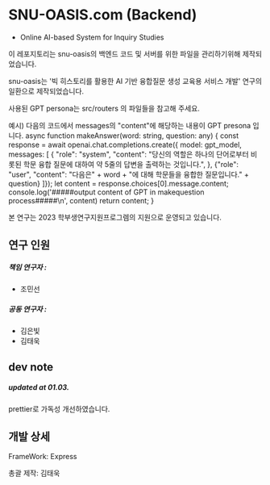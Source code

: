 # SNU-OASIS.com (Backend)

- Online AI-based System for Inquiry Studies

이 레포지토리는 snu-oasis의 백엔드 코드 및 서버를 위한 파일을 관리하기위해 제작되었습니다.

snu-oasis는 '빅 히스토리를 활용한 AI 기반 융합질문 생성 교육용 서비스 개발' 연구의 일환으로 제작되었습니다.

사용된 GPT persona는 src/routers 의 파일들을 참고해 주세요.

예시) 다음의 코드에서 messages의 "content"에 해당하는 내용이 GPT presona 입니다.
async function makeAnswer(word: string, question: any) {
    const response = await openai.chat.completions.create({
        model: gpt_model,
        messages: [
          {
              "role": "system",
              "content": "당신의 역할은 하나의 단어로부터 비롯된 학문 융합 질문에 대하여 약 5줄의 답변을 출력하는 것입니다.",
          },
        {"role": "user", "content": "다음은" + word + "에 대해 학문들을 융합한 질문입니다." + question}
      ]});
      let content = response.choices[0].message.content;
      console.log('#####output content of GPT in makequestion process#####\n', content)
      return content;
}


본 연구는 2023 학부생연구지원프로그렘의 지원으로 운영되고 있습니다.

## 연구 인원

##### 책임 연구자 :

- 조민선

##### 공동 연구자 :

- 김은빛
- 김태욱

## dev note

##### updated at 01.03.

prettier로 가독성 개선하였습니다.

## 개발 상세

FrameWork:
Express

총괄 제작:
김태욱
